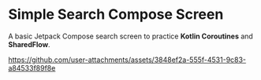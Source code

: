 # Simple Search Compose Screen  

A basic Jetpack Compose search screen to practice 
**Kotlin Coroutines** and **SharedFlow**.  

https://github.com/user-attachments/assets/3848ef2a-555f-4531-9c83-a84533f89f8e

